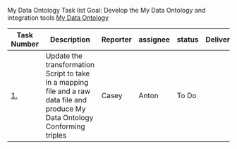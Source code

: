 My Data Ontology Task list
Goal: Develop the My Data Ontology and integration tools
[My Data Ontology](https://github.com/I-AM-project/my-data-ontology)

| Task Number | Description                                                                    | Reporter | assignee | status | Deliverable |
| ----------- | ------------------------------------------------------------------------------ | -------- | -------- | ------ | ----------- |
| [1.](https://github.com/I-AM-project/tasks-for-volunteers/tree/main/My-Data-Ontology/task_1)          | Update the transformation Script to take in a mapping file and a raw data file and produce My Data Ontology Conforming triples | Casey    | Anton    | To Do  |             |
